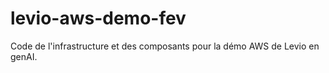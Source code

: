 # levio-aws-demo-fev
 Code de l'infrastructure et des composants pour la démo AWS de Levio en genAI.
